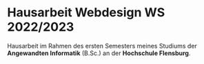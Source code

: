 # Hausarbeit Webdesign WS 2022/2023
Hausarbeit im Rahmen des ersten Semesters meines Studiums der **Angewandten Informatik** (B.Sc.) an der **Hochschule Flensburg**. 
